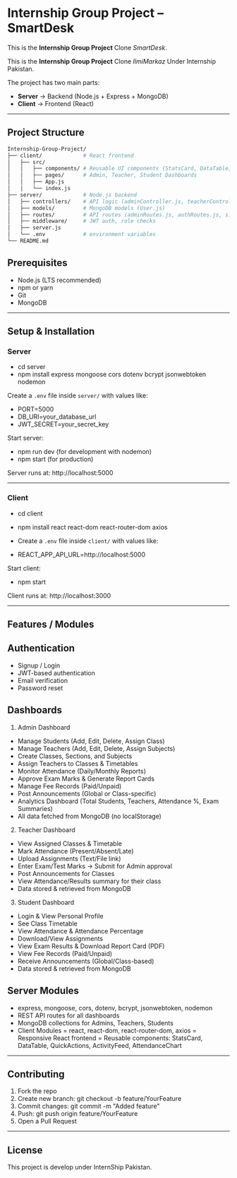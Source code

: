 # Internship Group Project – SmartDesk

This is the **Internship Group Project** Clone *SmartDesk*.  

This is the **Internship Group Project** Clone *IlmiMarkaz* Under Internship Pakistan.  

The project has two main parts:  
- **Server** → Backend (Node.js + Express + MongoDB)  
- **Client** → Frontend (React)

---

## Project Structure

```bash
Internship-Group-Project/
├── client/             # React frontend
│   ├── src/
│   │   ├── components/ # Reusable UI components (StatsCard, DataTable, etc.)
│   │   ├── pages/      # Admin, Teacher, Student Dashboards
│   │   ├── App.js
│   │   └── index.js
├── server/             # Node.js backend
│   ├── controllers/    # API logic (adminController.js, teacherController.js, studentController.js)
│   ├── models/         # MongoDB models (User.js)
│   ├── routes/         # API routes (adminRoutes.js, authRoutes.js, signupRoutes.js, verifyRoutes.js)
│   ├── middleware/     # JWT auth, role checks
│   ├── server.js
│   └── .env            # environment variables
└── README.md
```

## Prerequisites
- Node.js (LTS recommended)  
- npm or yarn  
- Git  
- MongoDB

---

## Setup & Installation

### Server
- cd server  
- npm install express mongoose cors dotenv bcrypt jsonwebtoken nodemon  

Create a `.env` file inside `server/` with values like:  
- PORT=5000  
- DB_URI=your_database_url  
- JWT_SECRET=your_secret_key  

Start server:  
- npm run dev   (for development with nodemon)  
- npm start     (for production)  

Server runs at: http://localhost:5000  

---

### Client
- cd client  
- npm install react react-dom react-router-dom axios  

- Create a `.env` file inside `client/` with values like:  
- REACT_APP_API_URL=http://localhost:5000  

Start client:  
- npm start  

Client runs at: http://localhost:3000  

---

## Features / Modules

## Authentication

- Signup / Login
- JWT-based authentication
- Email verification
- Password reset

## Dashboards
1. Admin Dashboard

- Manage Students (Add, Edit, Delete, Assign Class)
- Manage Teachers (Add, Edit, Delete, Assign Subjects)
- Create Classes, Sections, and Subjects
- Assign Teachers to Classes & Timetables
- Monitor Attendance (Daily/Monthly Reports)
- Approve Exam Marks & Generate Report Cards
- Manage Fee Records (Paid/Unpaid)
- Post Announcements (Global or Class-specific)
- Analytics Dashboard (Total Students, Teachers, Attendance %, Exam Summaries)
- All data fetched from MongoDB (no localStorage)

2. Teacher Dashboard

- View Assigned Classes & Timetable
- Mark Attendance (Present/Absent/Late)
- Upload Assignments (Text/File link)
- Enter Exam/Test Marks → Submit for Admin approval
- Post Announcements for Classes
- View Attendance/Results summary for their class
- Data stored & retrieved from MongoDB

3. Student Dashboard

- Login & View Personal Profile
- See Class Timetable
- View Attendance & Attendance Percentage
- Download/View Assignments
- View Exam Results & Download Report Card (PDF)
- View Fee Records (Paid/Unpaid)
- Receive Announcements (Global/Class-based)
- Data stored & retrieved from MongoDB

## Server Modules

- express, mongoose, cors, dotenv, bcrypt, jsonwebtoken, nodemon
- REST API routes for all dashboards
- MongoDB collections for Admins, Teachers, Students
- Client Modules
= react, react-dom, react-router-dom, axios
= Responsive React frontend
= Reusable components: StatsCard, DataTable, QuickActions, ActivityFeed, AttendanceChart

---

## Contributing
1. Fork the repo  
2. Create new branch: git checkout -b feature/YourFeature  
3. Commit changes: git commit -m "Added feature"  
4. Push: git push origin feature/YourFeature  
5. Open a Pull Request  

---

## License
This project is develop under InternShip Pakistan.

